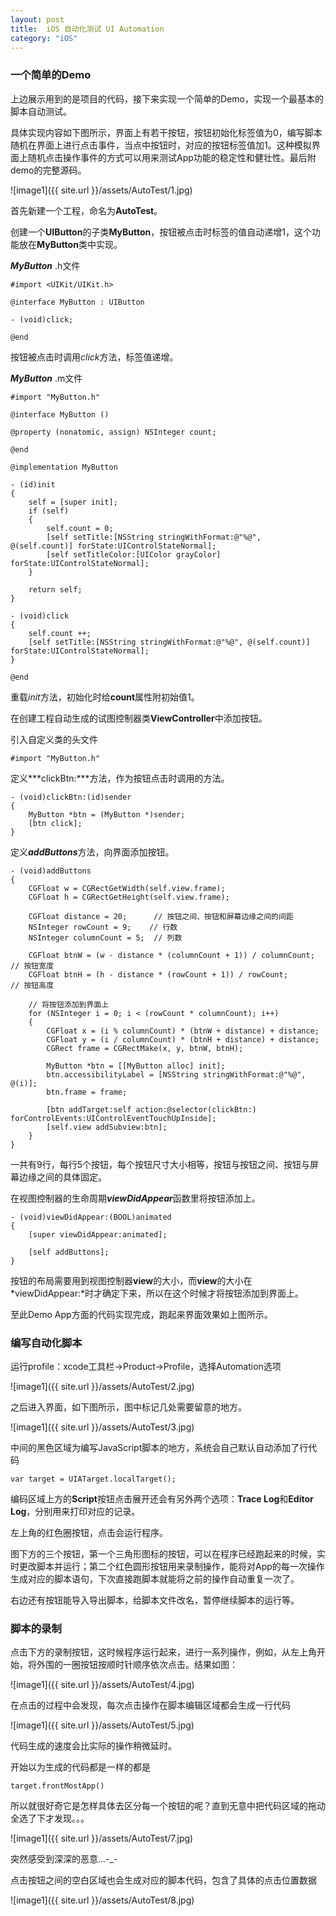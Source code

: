 ```yaml
---
layout: post
title:  iOS 自动化测试 UI Automation
category: "iOS"
---
```


<h3>一个简单的Demo</h3>

上边展示用到的是项目的代码，接下来实现一个简单的Demo，实现一个最基本的脚本自动测试。

具体实现内容如下图所示，界面上有若干按钮，按钮初始化标签值为0，编写脚本随机在界面上进行点击事件，当点中按钮时，对应的按钮标签值加1。这种模拟界面上随机点击操作事件的方式可以用来测试App功能的稳定性和健壮性。最后附demo的完整源码。

![image1]({{ site.url }}/assets/AutoTest/1.jpg)

首先新建一个工程，命名为**AutoTest**。

创建一个**UIButton**的子类**MyButton**，按钮被点击时标签的值自动递增1，这个功能放在**MyButton**类中实现。

***MyButton*** .h文件

	#import <UIKit/UIKit.h>
	
	@interface MyButton : UIButton
	
	- (void)click;
	
	@end
	
按钮被点击时调用*click*方法，标签值递增。

***MyButton*** .m文件

	#import "MyButton.h"
	
	@interface MyButton ()
	
	@property (nonatomic, assign) NSInteger count;
	
	@end
	
	@implementation MyButton
	
	- (id)init
	{
	    self = [super init];
	    if (self)
	    {
	        self.count = 0;
	        [self setTitle:[NSString stringWithFormat:@"%@", @(self.count)] forState:UIControlStateNormal];
	        [self setTitleColor:[UIColor grayColor] forState:UIControlStateNormal];
	    }
	    
	    return self;
	}
	
	- (void)click
	{
	    self.count ++;
	    [self setTitle:[NSString stringWithFormat:@"%@", @(self.count)] forState:UIControlStateNormal];
	}
	
	@end
	
重载*init*方法，初始化时给**count**属性附初始值1。

在创建工程自动生成的试图控制器类**ViewController**中添加按钮。

引入自定义类的头文件

	#import "MyButton.h"
	
定义***clickBtn:***方法，作为按钮点击时调用的方法。

	- (void)clickBtn:(id)sender
	{
	    MyButton *btn = (MyButton *)sender;
	    [btn click];
	}
	
定义***addButtons***方法，向界面添加按钮。

	- (void)addButtons
	{
	    CGFloat w = CGRectGetWidth(self.view.frame);
	    CGFloat h = CGRectGetHeight(self.view.frame);
	    
	    CGFloat distance = 20;      // 按钮之间、按钮和屏幕边缘之间的间距
	    NSInteger rowCount = 9;    // 行数
	    NSInteger columnCount = 5;  // 列数
	    
	    CGFloat btnW = (w - distance * (columnCount + 1)) / columnCount;    // 按钮宽度
	    CGFloat btnH = (h - distance * (rowCount + 1)) / rowCount;          // 按钮高度
	    
	    // 将按钮添加到界面上
	    for (NSInteger i = 0; i < (rowCount * columnCount); i++)
	    {
	        CGFloat x = (i % columnCount) * (btnW + distance) + distance;
	        CGFloat y = (i / columnCount) * (btnH + distance) + distance;
	        CGRect frame = CGRectMake(x, y, btnW, btnH);
	        
	        MyButton *btn = [[MyButton alloc] init];
	        btn.accessibilityLabel = [NSString stringWithFormat:@"%@", @(i)];
	        btn.frame = frame;
	        
	        [btn addTarget:self action:@selector(clickBtn:) forControlEvents:UIControlEventTouchUpInside];
	        [self.view addSubview:btn];
	    }
	}

一共有9行，每行5个按钮，每个按钮尺寸大小相等，按钮与按钮之间、按钮与屏幕边缘之间的具体固定。

在视图控制器的生命周期***viewDidAppear***函数里将按钮添加上。

	- (void)viewDidAppear:(BOOL)animated
	{
	    [super viewDidAppear:animated];
	    
	    [self addButtons];
	}

按钮的布局需要用到视图控制器**view**的大小，而**view**的大小在*viewDidAppear:*时才确定下来，所以在这个时候才将按钮添加到界面上。

至此Demo App方面的代码实现完成，跑起来界面效果如上图所示。

<h3>编写自动化脚本</h3>

运行profile：xcode工具栏->Product->Profile，选择Automation选项

![image1]({{ site.url }}/assets/AutoTest/2.jpg)

之后进入界面，如下图所示，图中标记几处需要留意的地方。

![image1]({{ site.url }}/assets/AutoTest/3.jpg)

中间的黑色区域为编写JavaScript脚本的地方，系统会自己默认自动添加了行代码

	var target = UIATarget.localTarget();
	
编码区域上方的**Script**按钮点击展开还会有另外两个选项：**Trace Log**和**Editor Log**，分别用来打印对应的记录。

左上角的红色圈按钮，点击会运行程序。

图下方的三个按钮，第一个三角形图标的按钮，可以在程序已经跑起来的时候，实时更改脚本并运行；第二个红色圆形按钮用来录制操作，能将对App的每一次操作生成对应的脚本语句，下次直接跑脚本就能将之前的操作自动重复一次了。

右边还有按钮能导入导出脚本，给脚本文件改名，暂停继续脚本的运行等。

<h3>脚本的录制</h3>

点击下方的录制按钮，这时候程序运行起来，进行一系列操作，例如，从左上角开始，将外围的一圈按钮按顺时针顺序依次点击。结果如图：

![image1]({{ site.url }}/assets/AutoTest/4.jpg)

在点击的过程中会发现，每次点击操作在脚本编辑区域都会生成一行代码

![image1]({{ site.url }}/assets/AutoTest/5.jpg)

代码生成的速度会比实际的操作稍微延时。

开始以为生成的代码都是一样的都是

	target.frontMostApp()
	
所以就很好奇它是怎样具体去区分每一个按钮的呢？直到无意中把代码区域的拖动全选了下才发现。。。

![image1]({{ site.url }}/assets/AutoTest/7.jpg)

突然感受到深深的恶意...-_-

点击按钮之间的空白区域也会生成对应的脚本代码，包含了具体的点击位置数据

![image1]({{ site.url }}/assets/AutoTest/8.jpg)









	
